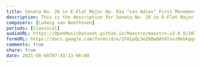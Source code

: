 ```yaml
---
title: Sonata No. 26 in E-Flat Major Op. 81a "Les Adiex" First Movement (2)
description: This is the description for Sonata No. 26 in E-Flat Major Op. 81a "Les Adiex" First Movement by Ludwig van Beethoven
composers: [Ludwig van Beethoven]
periods: [Classical]
audioURL: https://OpenMusicDataset.github.io/Maestro/maestro-v3.0.0/2011/MIDI-Unprocessed_17_R1_2011_MID--AUDIO_R1-D7_03_Track03_wav.midi
formURL: https://docs.google.com/forms/d/e/1FAIpQLSeZkBwQAt6lvvzMebkqqcR_zUqioa0FoBJheUwQyEjhtUsARw/viewform
comments: true
share: true
date: 2021-08-08T07:43:13-06:00
---
```

